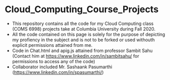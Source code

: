 # Cloud_Computing_Course_Projects

- This repository contains all the code for my Cloud Computing class (COMS 6998) projects take at Columbia University during Fall 2020. 
- All the code contained on this page is solely for the purpose of depicting my profiency in the subject and is not to be forked or used withouth explicit permissions attained from me.
- Code in Chat.html and apig.js attained from professor Sambit Sahu (Contact him at https://www.linkedin.com/in/sambitsahu/ for permissions to access any of the code)
- Collaborator included Mr. Sashaank Pasumarthi (https://www.linkedin.com/in/spasumarthi/)
